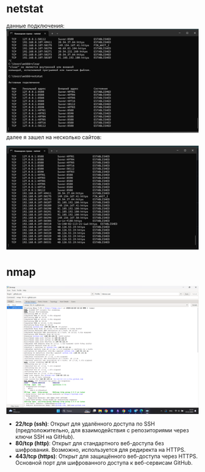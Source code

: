 # netstat
данные подключения:
![](images/image.png)
далее я зашел на несколько сайтов:

![](images/image-1.png)


# nmap

![](images/image-2.png)

- **22/tcp (ssh)**: Открыт для удалённого доступа по SSH (предположительно, для взаимодействия с репозиториями через ключи SSH на GitHub).
- **80/tcp (http)**: Открыт для стандартного веб-доступа без шифрования. Возможно, используется для редиректа на HTTPS.
- **443/tcp (https)**: Открыт для защищённого веб-доступа через HTTPS. Основной порт для шифрованного доступа к веб-сервисам GitHub.
